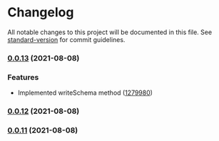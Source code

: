 # Changelog

All notable changes to this project will be documented in this file. See [standard-version](https://github.com/conventional-changelog/standard-version) for commit guidelines.

### [0.0.13](https://github.com/tgreyjs/json-schemify/compare/v0.0.12...v0.0.13) (2021-08-08)


### Features

* Implemented writeSchema method ([1279980](https://github.com/tgreyjs/json-schemify/commit/1279980c1e22d21c4324207b487e8daff3d5de2d))

### [0.0.12](https://github.com/tgreyjs/json-schemify/compare/v0.0.11...v0.0.12) (2021-08-08)

### [0.0.11](https://github.com/tgreyjs/json-schemify/compare/v0.0.10...v0.0.11) (2021-08-08)
